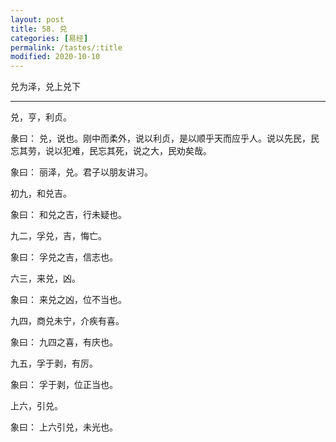 ```yaml
---
layout: post
title: 58. 兑
categories: [易经]
permalink: /tastes/:title
modified: 2020-10-10
---
```


兑为泽，兑上兑下

---

兑，亨，利贞。

彖曰： 兑，说也。刚中而柔外，说以利贞，是以顺乎天而应乎人。说以先民，民忘其劳，说以犯难，民忘其死，说之大，民劝矣哉。

象曰： 丽泽，兑。君子以朋友讲习。

初九，和兑吉。

象曰： 和兑之吉，行未疑也。

九二，孚兑，吉，悔亡。

象曰： 孚兑之吉，信志也。

六三，来兑，凶。

象曰： 来兑之凶，位不当也。

九四，商兑未宁，介疾有喜。

象曰： 九四之喜，有庆也。

九五，孚于剥，有厉。

象曰： 孚于剥，位正当也。

上六，引兑。

象曰： 上六引兑，未光也。
